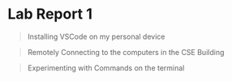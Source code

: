# Lab Report 1

> Installing VSCode on my personal device
  

> Remotely Connecting to the computers in the CSE Building


> Experimenting with Commands on the terminal





